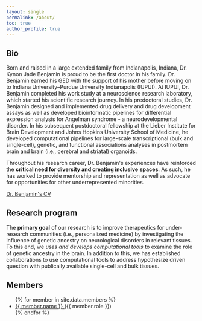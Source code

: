 ```yaml
---
layout: single
permalink: /about/
toc: true
author_profile: true
---
```


## Bio

Born and raised in a large extended family from Indianapolis, Indiana,
Dr. Kynon Jade Benjamin is proud to be the first doctor in his family.
Dr. Benjamin earned his GED with the support of his mother before
moving on to Indiana University–Purdue University Indianapolis (IUPUI).
At IUPUI, Dr. Benjamin completed his work study at a neuroscience
research laboratory, which started his scientific research journey.
In his predoctoral studies, Dr. Benjamin designed and implemented
drug delivery and drug development assays as well as developed
bioinformatic pipelines for differential expression analysis for
Angelman syndrome - a neurodevelopmental disorder. In his subsequent
postdoctoral fellowship at the Lieber Institute for Brain Development
and Johns Hopkins University School of Medicine, he developed
computational pipelines for large-scale transcriptional (bulk and
single-cell), genetic, and functional associations analyses in
postmortem brain and brain (i.e., cerebral and striatal) organoids.

Throughout his research career, Dr. Benjamin's experiences have
reinforced the **critical need for diversity and creating inclusive**
**spaces**. As such, he has worked to provide mentorship and
representation as well as advocate for opportunities for other
underrepresented minorities.

[Dr. Benjamin's CV]({{site.url}}/assets/papers/resume_cv.pdf)

## Research program

The **primary goal** of our research is to improve therapeutics for
under-research communities (i.e., personalized medicine) by
investigating the influence of genetic ancestry on neurological
disorders in relevant tissues. To this end, we *uses and develops*
*computational tools* to examine the role of genetic ancestry in the
brain. In addition to this, we has established collaborations to use
computational tools to address hypothesize driven question with
publically available single-cell and bulk tissues.

## Members

<ul>
{% for member in site.data.members %}
<li>
<a href="https://github.com/{{ member.github }}">
{{ member.name }}
</a> ({{ member.role }})
</li>
{% endfor %}
</ul>
